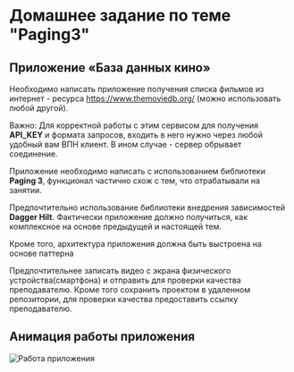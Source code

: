 # Домашнее задание по теме "Paging3"

## Приложение «База данных кино»

Необходимо написать приложение получения списка фильмов из интернет - ресурса https://www.themoviedb.org/ (можно использовать любой другой).

Важно: Для корректной работы с этим сервисом для получения **API_KEY** и формата запросов, входить в него нужно через любой удобный вам ВПН клиент. В ином случае - сервер обрывает соединение.

Приложение необходимо написать с использованием библиотеки **Paging 3**, функционал частично схож с тем, что отрабатывали на занятии.

Предпочтительно использование библиотеки внедрения зависимостей **Dagger Hilt**. Фактически приложение должно получиться, как комплексное на основе предыдущей и настоящей тем.

Кроме того, архитектура приложения должна быть выстроена на основе паттерна

Предпочтительнее записать видео с экрана физического устройства(смартфона) и отправить для проверки качества преподавателю. Кроме того сохранить проектом в удаленном репозитории, для проверки качества предоставить ссылку преподавателю.

## Анимация работы приложения

![Работа приложения](md/animation.gif)